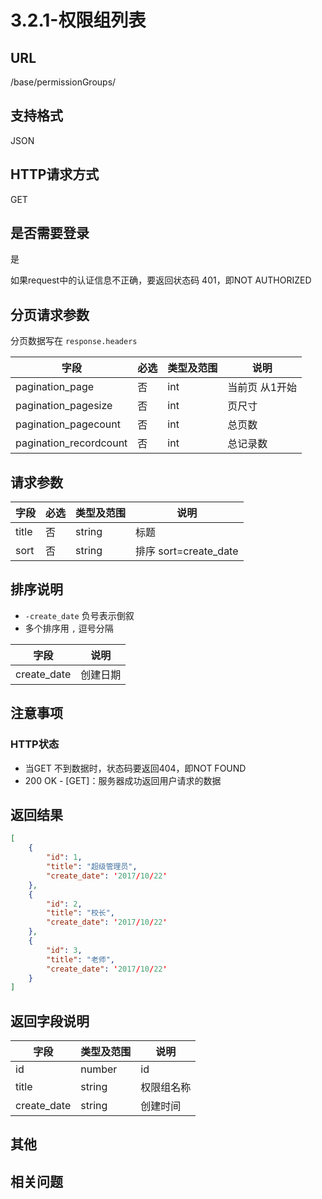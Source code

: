 # 3.2.1-权限组列表


## URL

/base/permissionGroups/

## 支持格式

JSON

## HTTP请求方式

GET

## 是否需要登录

是

如果request中的认证信息不正确，要返回状态码 401，即NOT AUTHORIZED

## 分页请求参数

分页数据写在 `response.headers`

字段 | 必选 | 类型及范围 | 说明
----|------|----------|-------------
pagination_page        |   否   | int    | 当前页 从1开始
pagination_pagesize    |   否   | int    | 页尺寸
pagination_pagecount   |   否   | int    | 总页数
pagination_recordcount |   否   | int    | 总记录数

## 请求参数

字段 | 必选 | 类型及范围 | 说明
----|------|----------|-------------
title                 |   否   | string  | 标题
sort                  |   否   | string  | 排序 sort=create_date

## 排序说明

- `-create_date` 负号表示倒叙
- 多个排序用 `,` 逗号分隔

字段 | 说明
----|------
create_date     | 创建日期

## 注意事项

### HTTP状态

- 当GET 不到数据时，状态码要返回404，即NOT FOUND
- 200 OK - [GET]：服务器成功返回用户请求的数据

## 返回结果

```json
[
    {
        "id": 1,
        "title": "超级管理员",
        "create_date": '2017/10/22'
    },
    {
        "id": 2,
        "title": "校长",
        "create_date": '2017/10/22'
    },
    {
        "id": 3,
        "title": "老师",
        "create_date": '2017/10/22'
    }
]
```

## 返回字段说明

字段 | 类型及范围 | 说明
----|----------|-------------
id                      | number     | id
title                   | string     | 权限组名称
create_date             | string     | 创建时间

## 其他

## 相关问题
